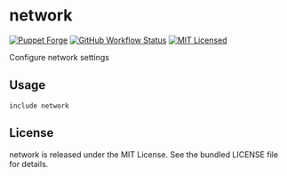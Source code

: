 network
==============

[![Puppet Forge](https://img.shields.io/puppetforge/v/halyard/network.svg)](https://forge.puppetlabs.com/halyard/network)
[![GitHub Workflow Status](https://img.shields.io/github/actions/workflow/status/halyard/puppet-network/build.yml?branch=main)](https://github.com/halyard/puppet-network/actions)
[![MIT Licensed](https://img.shields.io/badge/license-MIT-green.svg)](https://tldrlegal.com/license/mit-license)

Configure network settings

## Usage

```puppet
include network
```

## License

network is released under the MIT License. See the bundled LICENSE file for details.

